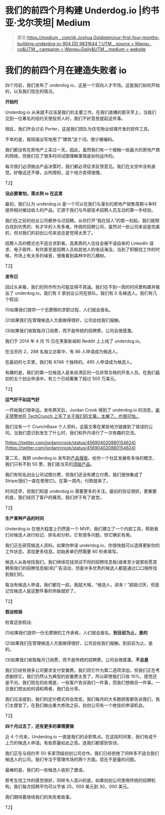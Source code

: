 # 我们的前四个月构建 Underdog.io |约书亚·戈尔茨坦| Medium

> 原文:[https://medium . com/@ Joshua Goldstein/our-first-four-months-building-underdog-io-904 DD 9831644？UTM _ source = Wanqu . co&UTM _ campaign = Wanqu+Daily&UTM _ medium = website](https://medium.com/@joshuagoldstein/our-first-four-months-building-underdog-io-904dd9831644?utm_source=wanqu.co&utm_campaign=Wanqu+Daily&utm_medium=website)

# **我们的前四个月在建造失败者 io**

四个月前，我们发布了 underdog.io，这是一个双向人才市场。这是我们如何开始的，以及我们现在的情况。

**开始时**

Underdog.io 从来就不应该是我们的主要工作。在我们直播的那天早上，当我们见到一位著名的纽约天使投资人时，我们不好意思提起这件事。

相反，我们开会讨论 Porter，这是我们团队为住宅物业经理开发的软件工具。

不幸的是，我轻描淡写地用了“建筑”这个词。很少被编码。

我们都没有在房地产上呆过一天。因此，虽然我们有一个接触一些最大的房地产商的网络，但我们花了很多时间试图理解事情是如何运作的。

每次我们必须做出产品决策时，我们都必须征求反馈意见。我们在太空中没有直觉。好像这还不够，众所周知，这个地方卖得很慢。

T2】

**没必要害怕，落水狗 io 在这里**

最初，我们认为 underdog.io 是一个可以在我们与漫长的房地产销售周期斗争时提供相对被动收入的产品。它源于我们与外部技术招聘人员互动的第一手经验。

我们在之前的创业公司都参与过招聘。从你打开“我在招人”的那一刻起，我们就明白找到优秀的、有才华的人有多难。传统的招聘公司，虽然对一些公司来说是完美的，但对我们的初创公司来说总是觉得太贵了。

招聘人员的模式也不适合求职者。高素质的人往往会被不请自来的 LinkedIn 请求、电子邮件，有时甚至是招聘人员和其他人的电话淹没。当到了积极找工作的时候，市场上有太多的噪音，很难看到森林中的几棵树。

T2】

**发布日**

回过头来看，我们的所作所为可能显得不真诚。我们在不到一周的时间里构建并推出了 underdog.io。我们有 0 家创业公司在排队。我们有 0 名候选人。我们有几个假设:

(1)如果我们提供一个无摩擦的求职过程，人们就会报名。

(2)如果我们在管理候选人方面做得很好，公司会给我们报酬。

(3)如果我们收取每月订阅费，而不是传统的招聘费，公司会很感激。

我们于 2014 年 4 月 15 日在黑客新闻和 Reddit 上上线了 underdog.io。



在当天的 2，288 名独立访客中，有 86 人申请成为候选人。



在最初的七天里，我们有 6746 个独特的。495 人申请成为候选人。



有趣的是，我们的第一位候选人是来自湾区的一位非常合格的开发人员。在我们最初的五个创业申请中，有三个已经筹集了超过 500 万美元。







T2】

**运气好不如运气好**

一开始我们很幸运。发布两天后，Jordan Crook 得到了 underdog.io 的消息，[毫无预警地在 TechCrunch 上写了关于我们的文章。太棒了。也很可怕。](http://techcrunch.com/2014/04/17/get-poached/)

我们没有一个 CrunchBase 个人资料，这篇文章在某些地方链接到了错误的公司。当我们意识到发生了什么时，我们和乔丹进行了一次有趣的交流。



[https://twitter.com/jordanrcrook/status/456904020880154624](https://twitter.com/jordanrcrook/status/456904020880154624)



第二天，我把 underdog.io 发布到[产品搜索](http://www.producthunt.com/posts/underdog-io)。给你一个社区发展有多快的概念，我们只有不到 50 票，我们是当天的[顶级产品](https://twitter.com/ProductHuntTop3/status/457741821053902848/photo/1)。



我们有知名创业公司试图付费，但我们还没有建立付费。我们很快集成了 Stripe(我们一直在使用它)。在第一周内，付款就来了。

时间还早，但我们知道 underdog.io 需要更多的关注。最初的验证很好。更重要的是，我们经历了客户的痛苦。我们终于有了直觉。



T2】

**生产某种产品的时间**

Underdog.io 在很大程度上仍然是一个 MVP。我们建立了一个内部工具，帮助我们对候选人进行标记、排名和分析。它有很多问题，但它确实有用。

我们正在研究候选人资料。如果你申请 underdog.io，你很快就可以选择更新你的工作状态，添加更多信息。初始表单仍然需要 60 秒来填写。

候选人从各地找我们。我们继续花钱测试不同的招聘信息板(或者至少是那些愿意聘用我们的招聘信息板)和广告活动，但是许多优秀的候选人都是通过口口相传找到我们的。

每当有候选人申请，我们都在一起，我就大喊，“候选人，进来！”超级讨厌，但是记住候选人是这整件事的命脉就好了。

T2】

**假设检验**

检查这些假设:

(1)如果我们提供一份无摩擦的工作表格，人们就会报名。**到目前为止，是的**

(2)如果我们在管理候选人方面做得很好，公司会给我们报酬。到目前为止，是的。

(3)如果我们收取每月订阅费，而不是传统的招聘费，公司会很感激。**不总是**

我们已经有很多公司要求支付安置费。我们将它作为第二选项添加，但我们正在考虑删除它。我们仍然认为典型的安置费太贵了，所以即使我们只收 10%，感觉还是不对。我们现在的处境是，一些客户告诉我们一件事，而我们想做另一件事。一旦我们想出如何调和两者，我们会分享。

我们应该提到，我们的定价模式将会改变。我们每月的大多数顾客都告诉我们，我们太便宜了。在我们做出重大修改之前，初创公司有一个绝佳的申请机会。

T2】

**四个月过去了，还有更多的事情要做**

近 4 个月来，Underdog.io 一直是我们的全职焦点。在这段时间里，我们有成千上万的候选人申请。有些质量如此之高，连我们都感到惊讶。

我们正在与纽约市 50 多家顶级初创公司合作。我们已经拒绝了同样多不适合我们候选人的公司。我们专注于管理市场的两个方面。现在不是量的问题。

最棒的是，我们的一些候选人收到了邀请。

帮考生找工作的感觉很好。同样令人高兴的是，如果初创公司使用传统的招聘机构，我们每次招聘平均可以节省 25，000 美元到 30，000 美元。

我们期待着继续我们的失败者故事。

T2】